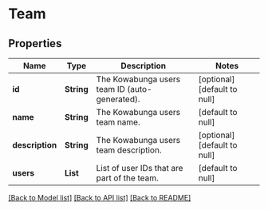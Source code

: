 # Team
## Properties

| Name | Type | Description | Notes |
|------------ | ------------- | ------------- | -------------|
| **id** | **String** | The Kowabunga users team ID (auto-generated). | [optional] [default to null] |
| **name** | **String** | The Kowabunga users team name. | [default to null] |
| **description** | **String** | The Kowabunga users team description. | [optional] [default to null] |
| **users** | **List** | List of user IDs that are part of the team. | [default to null] |

[[Back to Model list]](../README.md#documentation-for-models) [[Back to API list]](../README.md#documentation-for-api-endpoints) [[Back to README]](../README.md)

